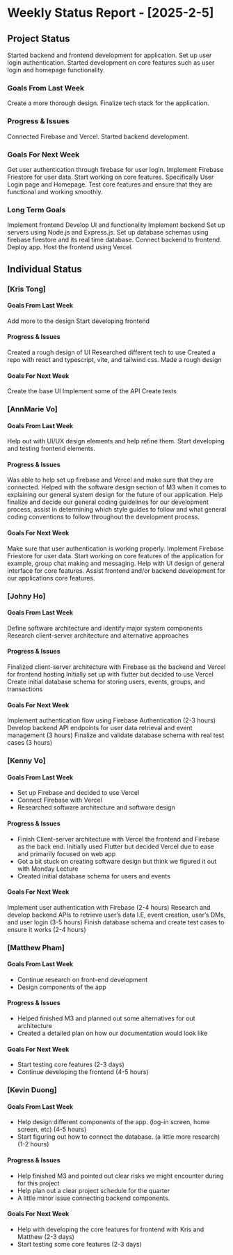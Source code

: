 # Weekly Status Report - [2025-2-5]

## Project Status

Started backend and frontend development for application. Set up user login authentication. Started development on core features such as user login and homepage functionality.

### Goals From Last Week

Create a more thorough design.
Finalize tech stack for the application.

### Progress & Issues

Connected Firebase and Vercel.
Started backend development.

### Goals For Next Week

Get user authentication through firebase for user login.
Implement Firebase Friestore for user data.
Start working on core features. Specifically User Login page and Homepage.
Test core features and ensure that they are functional and working smoothly.

### Long Term Goals

Implement frontend
Develop UI and functionality
Implement backend
Set up servers using Node.js and Express.js.
Set up database schemas using firebase firestore and its real time database.
Connect backend to frontend.
Deploy app.
Host the frontend using Vercel.

## Individual Status

### [Kris Tong]

#### Goals From Last Week

Add more to the design
Start developing frontend

#### Progress & Issues

Created a rough design of UI
Researched different tech to use
Created a repo with react and typescript, vite, and tailwind css.
Made a rough design

#### Goals For Next Week

Create the base UI
Implement some of the API
Create tests

### [AnnMarie Vo]

#### Goals From Last Week

Help out with UI/UX design elements and help refine them.
Start developing and testing frontend elements.

#### Progress & Issues

Was able to help set up firebase and Vercel and make sure that they are connected.
Helped with the software design section of M3 when it comes to explaining our general system design for the future of our application.
Help finalize and decide our general coding guidelines for our development process, assist in determining which style guides to follow and what general coding conventions to follow throughout the development process.

#### Goals For Next Week

Make sure that user authentication is working properly.
Implement Firebase Friestore for user data.
Start working on core features of the application for example, group chat making and messaging.
Help with UI design of general interface for core features.
Assist frontend and/or backend development for our applications core features.

### [Johny Ho]

#### Goals From Last Week

Define software architecture and identify major system components
Research client-server architecture and alternative approaches

#### Progress & Issues

Finalized client-server architecture with Firebase as the backend and Vercel for frontend hosting
Initially set up with flutter but decided to use Vercel
Create initial database schema for storing users, events, groups, and transactions

#### Goals For Next Week

Implement authentication flow using Firebase Authentication (2-3 hours)
Develop backend API endpoints for user data retrieval and event management (3 hours)
Finalize and validate database schema with real test cases (3 hours)

### [Kenny Vo]

#### Goals From Last Week

- Set up Firebase and decided to use Vercel
- Connect Firebase with Vercel
- Researched software architecture and software design

#### Progress & Issues

- Finish Client-server architecture with Vercel the frontend and Firebase as the back end. Initially used Flutter but decided Vercel due to ease and primarily focused on web app
- Got a bit stuck on creating software design but think we figured it out with Monday Lecture
- Created initial database schema for users and events

#### Goals For Next Week

Implement user authentication with Firebase (2-4 hours)
Research and develop backend APIs to retrieve user’s data I.E, event creation, user’s DMs, and user login (3-5 hours)
Finish database schema and create test cases to ensure it works (2-4 hours)

### [Matthew Pham]

#### Goals From Last Week

- Continue research on front-end development
- Design components of the app

#### Progress & Issues

- Helped finished M3 and planned out some alternatives for out architecture
- Created a detailed plan on how our documentation would look like

#### Goals For Next Week

- Start testing core features (2-3 days)
- Continue developing the frontend (4-5 hours)

### [Kevin Duong]

#### Goals From Last Week

- Help design different components of the app. (log-in screen, home screen, etc) (4-5 hours)
- Start figuring out how to connect the database. (a little more research) (1-2 hours)

#### Progress & Issues

- Help finished M3 and pointed out clear risks we might encounter during for this project
- Help plan out a clear project schedule for the quarter
- A little minor issue connecting backend components.

#### Goals For Next Week

- Help with developing the core features for frontend with Kris and Matthew (2-3 days)
- Start testing some core features (2-3 days)
